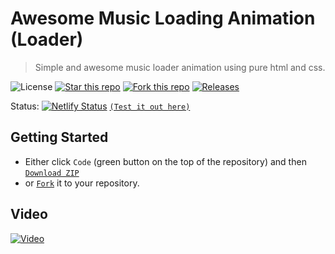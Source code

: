 # Awesome Music Loading Animation (Loader)
> Simple and awesome music loader animation using pure html and css.

![License](https://img.shields.io/npm/l/css-star-rating.svg) 
[![Star this repo](https://badgen.net/github/stars/blank-yt/Awesome-Music-Loading-Animation)](https://github.com/blank-yt/Awesome-Music-Loading-Animation/stargazers/)
[![Fork this repo](https://badgen.net/github/forks/blank-yt/Awesome-Music-Loading-Animation)](https://github.com/blank-yt/Awesome-Music-Loading-Animation/fork/)
[![Releases](https://img.shields.io/github/downloads/blank-yt/Awesome-Music-Loading-Animation/total.svg)](https://github.com/blank-yt/Awesome-Music-Loading-Animation/archive/refs/tags/Release.zip)

Status: [![Netlify Status](https://api.netlify.com/api/v1/badges/0cf4eaa7-3428-4c6b-b369-ab93813c1d7e/deploy-status)](https://startling-chaja-989ffc.netlify.app/) [`(Test it out here)`](https://startling-chaja-989ffc.netlify.app/)

## Getting Started
- Either click `Code` (green button on the top of the repository) and then [`Download ZIP`](https://github.com/blank-yt/Awesome-Music-Loading-Animation/archive/refs/tags/Release.zip)
- or [`Fork`](https://github.com/blank-yt/Awesome-Music-Loading-Animation/fork) it to your repository.

## Video
[![Video](https://img.youtube.com/vi/DV5QlMUGRx4/0.jpg)](https://www.youtube.com/watch?v=DV5QlMUGRx4)
